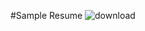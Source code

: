 #Sample Resume
![download](https://github.com/user-attachments/assets/a568e739-e710-4050-8880-e8b2a4059da4)
